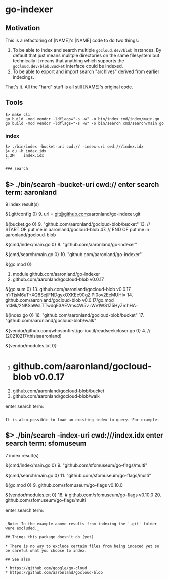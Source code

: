 # go-indexer

## Motivation

This is a refactoring of [NAME]'s [NAME] code to do two things:

1. To be able to index and search multiple `gocloud.dev/blob` instances. By default that just means mulitple directories on the same filesystem but technically it means that anything which supports the `gocloud.dev/blob.Bucket` interface could be indexed.
2. To be able to export and import search "archives" derived from earlier indexings.

That's it. All the "hard" stuff is all still [NAME]'s original code.

## Tools

```
$> make cli
go build -mod vendor -ldflags="-s -w" -o bin/index cmd/index/main.go
go build -mod vendor -ldflags="-s -w" -o bin/search cmd/search/main.go
```

### index

```
$> ./bin/index -bucket-uri cwd:// -index-uri cwd:///index.idx
$> du -h index.idx 
1.2M	index.idx
``

### search

```
$> ./bin/search -bucket-uri cwd:// 
enter search term: 
aaronland
--------------
9 index result(s)

&{.git/config 0}
9. 	url = git@github.com:aaronland/go-indexer.git

&{bucket.go 0}
9. 	"github.com/aaronland/gocloud-blob/bucket"
13. // START OF put me in aaronland/gocloud-blob
47. // END OF put me in aaronland/gocloud-blob

&{cmd/index/main.go 0}
8. 	"github.com/aaronland/go-indexer"

&{cmd/search/main.go 0}
10. 	"github.com/aaronland/go-indexer"

&{go.mod 0}
1. module github.com/aaronland/go-indexer
8. 	github.com/aaronland/gocloud-blob v0.0.17

&{go.sum 0}
13. github.com/aaronland/gocloud-blob v0.0.17 h1:TjsM6uT+XQ8SejlFNDgyxOXKEc90gZlPI0ov2EcMUHI=
14. github.com/aaronland/gocloud-blob v0.0.17/go.mod h1:Mk/2NKSaWsLTTwdqE3AEVms4W5v+Wv1WS1Z5HyZmhHA=

&{index.go 0}
16. 	"github.com/aaronland/gocloud-blob/bucket"
17. 	"github.com/aaronland/gocloud-blob/walk"

&{vendor/github.com/whosonfirst/go-ioutil/readseekcloser.go 0}
4. // (20210217/thisisaaronland)

&{vendor/modules.txt 0}
1. # github.com/aaronland/gocloud-blob v0.0.17
3. github.com/aaronland/gocloud-blob/bucket
4. github.com/aaronland/gocloud-blob/walk

enter search term: 
```

It is also possible to load an existing index to query. For example:

```
$> ./bin/search -index-uri cwd:///index.idx
enter search term: 
sfomuseum
--------------
7 index result(s)

&{cmd/index/main.go 0}
9. 	"github.com/sfomuseum/go-flags/multi"

&{cmd/search/main.go 0}
11. 	"github.com/sfomuseum/go-flags/multi"

&{go.mod 0}
9. 	github.com/sfomuseum/go-flags v0.10.0

&{vendor/modules.txt 0}
18. # github.com/sfomuseum/go-flags v0.10.0
20. github.com/sfomuseum/go-flags/multi

enter search term:
```

_Note: In the example above results from indexing the `.git` folder were excluded._

## Things this package doesn't do (yet)

* There is no way to exclude certain files from being indexed yet so be careful what you choose to index.

## See also

* https://github.com/google/go-cloud
* https://github.com/aaronland/gocloud-blob
